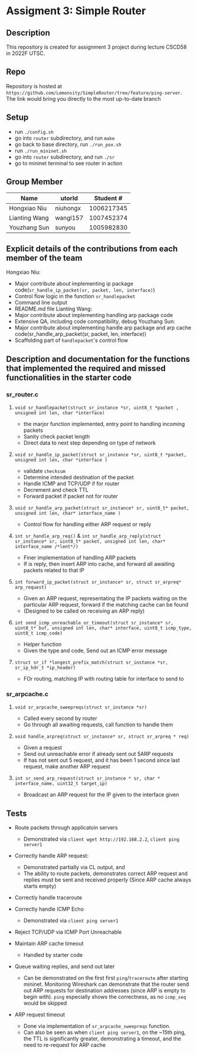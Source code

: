 # Assigment 3: Simple Router

## Description
This repository is created for assignment 3 project during lecture CSCD58 in 2022F UTSC.  

## Repo
Repository is hosted at `https://github.com/Lemonsity/SimpleRouter/tree/feature/ping-server`. The link would bring you directly to the most up-to-date branch

## Setup
- run `./config.sh`
- go into `router` subdirectory, and run `make` 
- go back to base directory, run `./run_pox.sh` 
- run `./run_mininet.sh` 
- go into `router` subdirectory, and run `./sr`
- go to mininet terminal to see router in action 

## Group Member
| Name | utorId | Student # |
| ---- | ------ | --------- |
| Hongxiao Niu | niuhongx | 1006217345 |
| Lianting Wang | wangl157 | 1007452374 |
| Youzhang Sun | sunyou | 1005982830 |

## Explicit details of the contributions from each member of the team
Hongxiao Niu: 
 - Major contribute about implementing ip package code(`sr_handle_ip_packet(sr, packet, len, interface)`)
 - Control flow logic in the function `sr_handlepacket` 
 - Command line output
 - README.md file
Lianting Wang: 
 - Major contribute about implementing handling arp package code 
 - Extensive QA, including code compatibility, debug
Youzhang Sun: 
 - Major contribute about implementing handle arp package and arp cache code(sr_handle_arp_packet(sr, packet, len, interface))
 - Scaffolding part of `handlepacket`'s control flow 

## Description and documentation for the functions that implemented the required and missed functionalities in the starter code

### sr_router.c
1. `void sr_handlepacket(struct sr_instance *sr, uint8_t *packet , unsigned int len, char *interface)`
    - the marjor function implemented, entry point to handling incoming packets
    - Sanity check packet length
    - Direct data to next step depending on type of network
2. `void sr_handle_ip_packet(struct sr_instance *sr, uint8_t *packet, unsigned int len, char *interface )`
    - validate `checksum`
    - Determine intended destination of the packet
    - Handle ICMP and TCP/UDP if for router
    - Decrement and check TTL
    - Forward packet if packet not for router

3. `void sr_handle_arp_packet(struct sr_instance* sr, uint8_t* packet, unsigned int len, char* interface_name )`
    - Control flow for handling either ARP request or reply

4. `int sr_handle_arp_req()` & `int sr_handle_arp_reply(struct sr_instance* sr, uint8_t* packet, unsigned int len, char* interface_name /*lent*/)`
    - Finer implementation of handling ARP packets
    - If is reply, then insert ARP into cache, and forward all awaiting packets related to that IP

5. `int forward_ip_packet(struct sr_instance* sr, struct sr_arpreq* arp_request)`
    - Given an ARP request, representating the IP packets waiting on the particular ARP request, forward if the matching cache can be found
    - (Designed to be called on receiving an ARP reply)

6. `int send_icmp_unreachable_or_timeout(struct sr_instance* sr, uint8_t* buf, unsigned int len, char* interface, uint8_t icmp_type, uint8_t icmp_code)`
    - Helper function
    - Given the type and code, Send out an ICMP error message

7. `struct sr_if *longest_prefix_match(struct sr_instance *sr, sr_ip_hdr_t *ip_header)`
    - FOr routing, matching IP with routing table for interface to send to

### sr_arpcache.c
1. `void sr_arpcache_sweepreqs(struct sr_instance *sr)`
    - Called every second by router
    - Go through all awaiting requests, call function to handle them

2. `void handle_arpreq(struct sr_instance* sr, struct sr_arpreq * req)`
    - Given a request
    - Send out unreachable error if already sent out 5ARP requests
    - If has not sent out 5 request, and it has been 1 second since last request, make another ARP request

3. `int sr_send_arp_request(struct sr_instance * sr, char * interface_name, uint32_t target_ip)`
    - Broadcast an ARP request for the IP given to the interface given

## Tests

- Route packets through applicatoin servers
    - Demonstrated via `client wget http://192.168.2.2`, `client ping server1`

- Correctly handle ARP request:
    - Demonstrated partially via CL output, and 
    - The ability to route packets, demonstrates correct ARP request and replies must be sent and received properly (Since ARP cache always starts empty)

- Correctly handle traceroute

- Correctly handle ICMP Echo
    - Demonstrated via `client ping server1`

- Reject TCP/UDP via ICMP Port Unreachable

- Maintain ARP cache timeout
    - Handled by starter code

- Queue waiting replies, and send out later
    - Can be demonstrated on the first first `ping`/`traceroute` after starting mininet. Monitoring Wireshark can demonstrate that the router send out ARP requests for destination addresses (since ARP is empty to begin with). `ping` especially shows the correctness, as no `icmp_seq` would be skipped

- ARP request timeout
    - Done via implementation of `sr_arpcache_sweepreqs` function.
    - Can also be seen as when `client ping server1`, on the ~15th ping, the TTL is significantly greater, demonstrating a timeout, and the need to re-request for ARP cache
